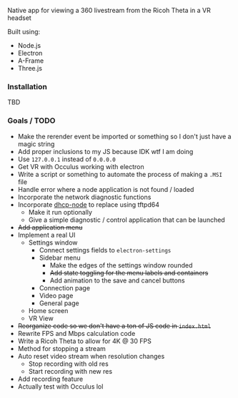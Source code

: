 Native app for viewing a 360 livestream from the Ricoh Theta in a VR headset

Built using:

* Node.js
* Electron
* A-Frame
* Three.js

### Installation
TBD

### Goals / TODO

* Make the rerender event be imported or something so I don't just have a magic
string
* Add proper inclusions to my JS because IDK wtf I am doing 
* Use `127.0.0.1` instead of `0.0.0.0`
* Get VR with Occulus working with electron
* Write a script or something to automate the process of making a `.MSI` file
* Handle error where a node application is not found / loaded
* Incorporate the network diagnostic functions
* Incorporate [dhcp-node](https://github.com/infusion/node-dhcp) to replace using tftpd64
   * Make it run optionally
   * Give a simple diagnostic / control application that can be launched
* ~~Add application menu~~
* Implement a real UI
    * Settings window
        * Connect settings fields to `electron-settings`
        * Sidebar menu
            * Make the edges of the settings window rounded
            * ~~Add state toggling for the menu labels and containers~~
            * Add animation to the save and cancel buttons
        * Connection page
        * Video page
        * General page
    * Home screen
    * VR View
* ~~Reorganize code so we don't have a ton of JS code in `index.html`~~
* Rewrite FPS and Mbps calculation code
* Write a Ricoh Theta to allow for 4K @ 30 FPS
* Method for stopping a stream
* Auto reset video stream when resolution changes
    * Stop recording with old res
    * Start recording with new res
* Add recording feature
* Actually test with Occulus lol


